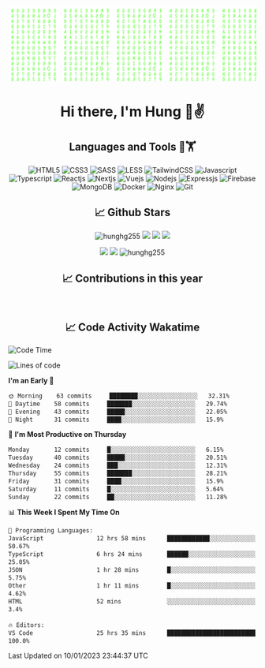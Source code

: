 [![Matrix SVG](https://github.com/hunghg255/hunghg255/blob/master/img/matrix.svg)](https://hunghg255.github.io)
<!-- [![unicorncode_bzb8ey](https://res.cloudinary.com/hunghg255/image/upload/v1647578947/unicorncode_bzb8ey.svg)](https://hunghg255.github.io) -->
<!-- # 👀 Hi stranger! 👋🏻 -->

<h1 align='center'>Hi there, I'm Hung 👋✌</h1>

<h2 align='center'>Languages and Tools 🔧🏋</h2>

<div align='center'>
  <img src="https://img.shields.io/badge/html5-%23E34F26.svg?style=flat-square&logo=html5&logoColor=white" alt="HTML5" />
  <img src="https://img.shields.io/badge/css3-%231572B6.svg?style=flat-square&logo=css3&logoColor=white" alt="CSS3" />
  <img src="https://img.shields.io/badge/SASS-hotpink.svg?style=flat-square&logo=SASS&logoColor=white" alt="SASS" />
  <img src="https://img.shields.io/badge/LESS-%230db7ed.svg?style=flat-square&logo=less&logoColor=white" alt="LESS" />
  <img src="https://img.shields.io/badge/Tailwindcss-%2338B2AC.svg?style=flat-square&logo=tailwind-css&logoColor=white" alt="TailwindCSS" />
  <img src="https://img.shields.io/badge/Javascript-%23323330.svg?style=flat-square&logo=javascript&logoColor=%23F7DF1E" alt="Javascript" />
  <img src="https://img.shields.io/badge/Typescript-%23007ACC.svg?style=flat-square&logo=typescript&logoColor=white" alt="Typescript" />
  <img src="https://img.shields.io/badge/Reactjs-%2320232a.svg?style=flat-square&logo=react&logoColor=%2361DAFB" alt="Reactjs" />
  <img src="https://img.shields.io/badge/Nextjs-black?style=flat-square&logo=next.js&logoColor=white" alt="Nextjs" />
  <img src="https://img.shields.io/badge/Vuejs-%2335495e.svg?style=flat-square&logo=vuedotjs&logoColor=%234FC08D" alt="Vuejs" />
  <img src="https://img.shields.io/badge/Nodejs-6DA55F?style=flat-square&logo=node.js&logoColor=white" alt="Nodejs" />
  <img src="https://img.shields.io/badge/Expressjs-6DA55F?style=flat-square&logo=express&logoColor=white" alt="Expressjs" />
  <img src="https://img.shields.io/badge/Firebase-%23039BE5.svg?style=flat-square&logo=firebase" alt="Firebase" />
  <img src="https://img.shields.io/badge/MongoDB-%234ea94b.svg?style=flat-square&logo=mongodb&logoColor=white" alt="MongoDB" />
  <img src="https://img.shields.io/badge/Docker-%230db7ed.svg?style=flat-square&logo=docker&logoColor=white" alt="Docker" />
  <img src="https://img.shields.io/badge/Nginx-%234ea94b.svg?style=flat-square&logo=nginx&logoColor=white" alt="Nginx" />
  <img src="https://img.shields.io/badge/Git-%23E34F26.svg?style=flat-square&logo=git&logoColor=white" alt="Git" />
</div>

<h2 align='center'> 📈 Github Stars </h2>
<p align="center"> <img src="https://komarev.com/ghpvc/?username=hunghg255&style=flat" alt="hunghg255" />
  <img src="https://shields.io/github/stars/hunghg255">
  <img src="https://img.shields.io/github/followers/hunghg255">
  <img src="https://img.shields.io/static/v1?label=%F0%9F%8C%9F&message=Love%20coding&style=style=flat&color=c80000">
</p>
<div align="center">
 <img src="https://github-readme-stats.vercel.app/api?username=hunghg255&show_icons=true&border_radius=15&count_private=true"/>
  <img src="https://github-readme-stats.vercel.app/api/top-langs/?username=hunghg255&border_radius=15&layout=compact&langs_count=6&count_private=true"/>
  <img 
       src="https://github-readme-streak-stats.herokuapp.com/?user=hunghg255&count_private=true" 
       alt="hunghg255" 
  />
  <h2 align='center'> 📈 Contributions in this year </h2>
  <img src="https://ghchart.rshah.org/F90716/hunghg2505" alt="">
</div>



<h2 align='center'> 📈 Code Activity Wakatime </h2>

<!--START_SECTION:waka-->
![Code Time](http://img.shields.io/badge/Code%20Time-2%2C227%20hrs%2017%20mins-blue)

![Lines of code](https://img.shields.io/badge/From%20Hello%20World%20I%27ve%20Written-407%20Thousand%20lines%20of%20code-blue)

**I'm an Early 🐤** 

```text
🌞 Morning    63 commits     ████████░░░░░░░░░░░░░░░░░   32.31% 
🌆 Daytime    58 commits     ███████░░░░░░░░░░░░░░░░░░   29.74% 
🌃 Evening    43 commits     █████░░░░░░░░░░░░░░░░░░░░   22.05% 
🌙 Night      31 commits     ████░░░░░░░░░░░░░░░░░░░░░   15.9%

```
📅 **I'm Most Productive on Thursday** 

```text
Monday       12 commits     █░░░░░░░░░░░░░░░░░░░░░░░░   6.15% 
Tuesday      40 commits     █████░░░░░░░░░░░░░░░░░░░░   20.51% 
Wednesday    24 commits     ███░░░░░░░░░░░░░░░░░░░░░░   12.31% 
Thursday     55 commits     ███████░░░░░░░░░░░░░░░░░░   28.21% 
Friday       31 commits     ████░░░░░░░░░░░░░░░░░░░░░   15.9% 
Saturday     11 commits     █░░░░░░░░░░░░░░░░░░░░░░░░   5.64% 
Sunday       22 commits     ██░░░░░░░░░░░░░░░░░░░░░░░   11.28%

```


📊 **This Week I Spent My Time On** 

```text
💬 Programming Languages: 
JavaScript               12 hrs 58 mins      ████████████░░░░░░░░░░░░░   50.67% 
TypeScript               6 hrs 24 mins       ██████░░░░░░░░░░░░░░░░░░░   25.05% 
JSON                     1 hr 28 mins        █░░░░░░░░░░░░░░░░░░░░░░░░   5.75% 
Other                    1 hr 11 mins        █░░░░░░░░░░░░░░░░░░░░░░░░   4.62% 
HTML                     52 mins             ░░░░░░░░░░░░░░░░░░░░░░░░░   3.4%

🔥 Editors: 
VS Code                  25 hrs 35 mins      █████████████████████████   100.0%

```


 Last Updated on 10/01/2023 23:44:37 UTC
<!--END_SECTION:waka-->

